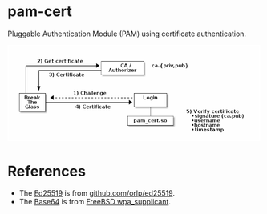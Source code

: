 # pam-cert

Pluggable Authentication Module (PAM) using certificate authentication.

![PAM Cert](pam-cert.png)

# References

 - The [Ed25519](module/ed25519) is from [github.com/orlp/ed25519](https://github.com/orlp/ed25519).
 - The [Base64](module/base64.md) is from [FreeBSD wpa_supplicant](http://web.mit.edu/freebsd/head/contrib/wpa/src/utils/base64.c).
